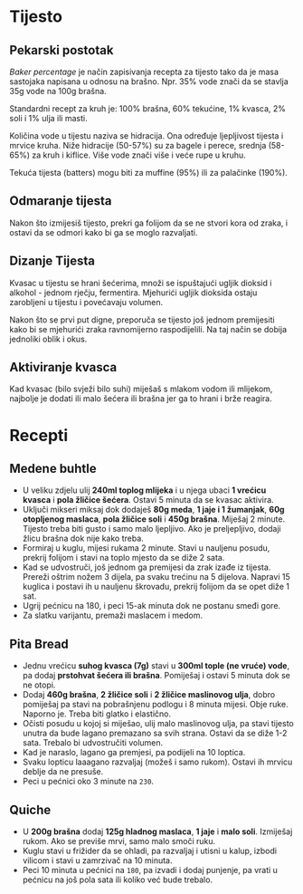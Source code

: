 # Tijesto

## Pekarski postotak

*Baker percentage* je način zapisivanja recepta za tijesto tako da je masa sastojaka napisana u odnosu na brašno. Npr. 35% vode znači da se stavlja 35g vode na 100g brašna.

Standardni recept za kruh je: 100% brašna, 60% tekućine, 1% kvasca, 2% soli i 1% ulja ili masti.

Količina vode u tijestu naziva se hidracija. Ona određuje ljepljivost tijesta i mrvice kruha. Niže hidracije (50-57%) su za bagele i perece, srednja (58-65%) za kruh i kiflice. Više vode znači više i veće rupe u kruhu.

Tekuća tijesta (batters) mogu biti za muffine (95%) ili za palačinke (190%).

## Odmaranje tijesta

Nakon što izmijesiš tijesto, prekri ga folijom da se ne stvori kora od zraka, i ostavi da se odmori kako bi ga se moglo razvaljati.

## Dizanje Tijesta

Kvasac u tijestu se hrani šećerima, množi se ispuštajući ugljik dioksid i alkohol - jednom rječju, fermentira. Mjehurići ugljik dioksida ostaju zarobljeni u tijestu i povećavaju volumen.

Nakon što se prvi put digne, preporuča se tijesto još jednom premijesiti kako bi se mjehurići zraka ravnomijerno raspodijelili. Na taj način se dobija jednoliki oblik i okus.

## Aktiviranje kvasca

Kad kvasac (bilo svježi bilo suhi) miješaš s mlakom vodom ili mlijekom, najbolje je dodati ili malo šećera ili brašna jer ga to hrani i brže reagira.

# Recepti

## Medene buhtle

* U veliku zdjelu ulij **240ml toplog mlijeka** i u njega ubaci **1 vrećicu kvasca** i **pola žličice šećera**. Ostavi 5 minuta da se kvasac aktivira.
* Uključi mikseri miksaj dok dodaješ **80g meda**, **1 jaje i 1 žumanjak**, **60g otopljenog maslaca**, **pola žličice soli** i **450g brašna**. Miješaj 2 minute. Tijesto treba biti gusto i samo malo ljepljivo. Ako je preljepljivo, dodaji žlicu brašna dok nije kako treba.
* Formiraj u kuglu, mijesi rukama 2 minute. Stavi u nauljenu posudu, prekrij folijom i stavi na toplo mjesto da se diže 2 sata.
* Kad se udvostruči, još jednom ga premijesi da zrak izađe iz tijesta. Prereži oštrim nožem 3 dijela, pa svaku trećinu na 5 dijelova. Napravi 15 kuglica i postavi ih u nauljenu škrovadu, prekrij folijom da se opet diže 1 sat.
* Ugrij pećnicu na 180, i peci 15-ak minuta dok ne postanu smeđi gore.
* Za slatku varijantu, premaži maslacem i medom.

## Pita Bread

* Jednu vrećicu **suhog kvasca (7g)** stavi u **300ml tople (ne vruće) vode**, pa dodaj **prstohvat šećera ili brašna**. Pomiješaj i ostavi 5 minuta dok se ne otopi.
* Dodaj **460g brašna**, **2 žličice soli** i **2 žličice maslinovog ulja**, dobro pomiješaj pa stavi na pobrašnjenu podlogu i 8 minuta mijesi. Obje ruke. Naporno je. Treba biti glatko i elastično.
* Očisti posudu u kojoj si miješao, ulij malo maslinovog ulja, pa stavi tijesto unutra da bude lagano premazano sa svih strana. Ostavi da se diže 1-2 sata. Trebalo bi udvostručiti volumen.
* Kad je naraslo, lagano ga premjesi, pa podijeli na 10 loptica.
* Svaku lopticu laaagano razvaljaj (možeš i samo rukom). Ostavi ih mrvicu deblje da ne presuše.
* Peci u pećnici oko 3 minute na `230`.

## Quiche

* U **200g brašna** dodaj **125g hladnog maslaca**, **1 jaje** i **malo soli**. Izmiješaj rukom. Ako se previše mrvi, samo malo smoči ruku.
* Kuglu stavi u frižider da se ohladi, pa razvaljaj i utisni u kalup, izbodi vilicom i stavi u zamrzivač na 10 minuta.
* Peci 10 minuta u pećnici na `180`, pa izvadi i dodaj punjenje, pa vrati u pećnicu na još pola sata ili koliko već bude trebalo.
